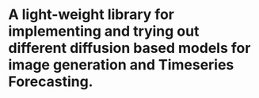 # A light-weight library for implementing and trying out different diffusion based models for image generation and Timeseries Forecasting.
